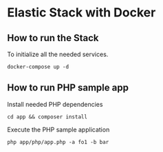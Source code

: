 # Elastic Stack with Docker

## How to run the Stack

To initialize all the needed services.

```
docker-compose up -d 
```  

## How to run PHP sample app

Install needed PHP dependencies

```
cd app && composer install
```  

Execute the PHP sample application

```
php app/php/app.php -a fo1 -b bar
```
